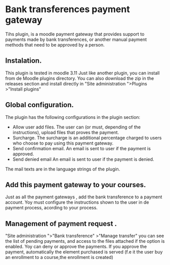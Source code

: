 # Bank transferences payment gateway

Tihs plugin, is a moodle payment gateway that provides support to payments made by bank transferences, or another manual payment methods that need to be approved by a person.

## Instalation.

This plugin is tested in moodle 3.11 
Just like another plugin, you can install from de Moodle plugins directory.
You can also download the zip in the releases section and install directly in "Site administration ">Plugins >"Install plugins"

## Global configuration.

The plugin has the following configurations in the plugin section:
- Allow user add files. The user can (or must, depending of the instructions), upload files that proves the payment.
- Surcharge. The surcharge is an additional percentage charged to users who choose to pay using this payment gateway.
- Send confirmation email. An email is sent to user if the payment is approved.
- Send denied email An email is sent to user if the payment is denied.

The mail texts are in the language strings of the plugin.


## Add this payment gateway to your courses.

Just as all the payment gateways , add the bank transference to a payment account.  Yoy must configure the instructions shown to the user in de payment process, acording to your process.

## Management of payment request .

"Site administration ">"Bank transference" >"Manage transfer" you can see the list of pending payments, and access to the files attached if the option is enabled.  Yoy can deny or approve the payments. If you approve  the payment, automatically the element purchased is served (f.e it the user buy an enrollment to a course,the enrollment is created)

